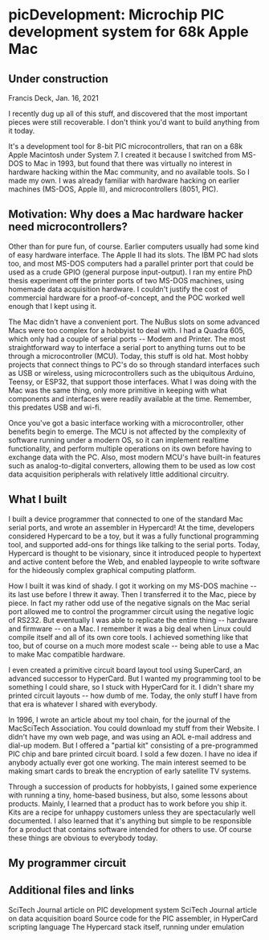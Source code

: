 # picDevelopment: Microchip PIC development system for 68k Apple Mac

## Under construction

Francis Deck, Jan. 16, 2021

I recently dug up all of this stuff, and discovered that the most important pieces were still recoverable. I don't think you'd want to build anything from it today.

It's a development tool for 8-bit PIC microcontrollers, that ran on a 68k Apple Macintosh under System 7. I created it because I switched from MS-DOS to Mac in 1993, but found that there was virtually no interest in hardware hacking within the Mac community, and no available tools. So I made my own. I was already familiar with hardware hacking on earlier machines (MS-DOS, Apple II), and microcontrollers (8051, PIC).

## Motivation: Why does a Mac hardware hacker need microcontrollers?

Other than for pure fun, of course. Earlier computers usually had some kind of easy hardware interface. The Apple II had its slots. The IBM PC had slots too, and most MS-DOS computers had a parallel printer port that could be used as a crude GPIO (general purpose input-output). I ran my entire PhD thesis experiment off the printer ports of two MS-DOS machines, using homemade data acquisition hardware. I couldn't justify the cost of commercial hardware for a proof-of-concept, and the POC worked well enough that I kept using it.

The Mac didn't have a convenient port. The NuBus slots on some advanced Macs were too complex for a hobbyist to deal with. I had a Quadra 605, which only had a couple of serial ports -- Modem and Printer. The most straightforward way to interface a serial port to anything turns out to be through a microcontroller (MCU). Today, this stuff is old hat. Most hobby projects that connect things to PC's do so through standard interfaces such as USB or wireless, using microcontrollers such as the ubiquitous Arduino, Teensy, or ESP32, that support those interfaces. What I was doing with the Mac was the same thing, only more primitive in keeping with what components and interfaces were readily available at the time. Remember, this predates USB and wi-fi.

Once you've got a basic interface working with a microcontroller, other benefits begin to emerge. The MCU is not affected by the complexity of software running under a modern OS, so it can implement realtime functionality, and perform multiple operations on its own before having to exchange data with the PC. Also, most modern MCU's have built-in features such as analog-to-digital converters, allowing them to be used as low cost data acquisition peripherals with relatively little additional circuitry.

## What I built

I built a device programmer that connected to one of the standard Mac serial ports, and wrote an assembler in Hypercard! At the time, developers considered Hypercard to be a toy, but it was a fully functional programming tool, and supported add-ons for things like talking to the serial ports. Today, Hypercard is thought to be visionary, since it introduced people to hypertext and active content before the Web, and enabled laypeople to write software for the hideously complex graphical computing platform.

How I built it was kind of shady. I got it working on my MS-DOS machine -- its last use before I threw it away. Then I transferred it to the Mac, piece by piece. In fact my rather odd use of the negative signals on the Mac serial port allowed me to control the programmer circuit using the negative logic of RS232. But eventually I was able to replicate the entire thing -- hardware and firmware -- on a Mac. I remember it was a big deal when Linux could compile itself and all of its own core tools. I achieved something like that too, but of course on a much more modest scale -- being able to use a Mac to make Mac compatible hardware.

I even created a primitive circuit board layout tool using SuperCard, an advanced successor to HyperCard. But I wanted my programming tool to be something I could share, so I stuck with HyperCard for it. I didn't share my printed circuit layouts -- how dumb of me. Today, the only stuff I have from that era is whatever I shared with everybody. 

In 1996, I wrote an article about my tool chain, for the journal of the MacSciTech Association. You could download my stuff from their Website. I didn't have my own web page, and was using an AOL e-mail address and dial-up modem. But I offered a "partial kit" consisting of a pre-programmed PIC chip and bare printed circuit board. I sold a few dozen. I have no idea if anybody actually ever got one working. The main interest seemed to be making smart cards to break the encryption of early satellite TV systems.

Through a succession of products for hobbyists, I gained some experience with running a tiny, home-based business, but also, some lessons about products. Mainly, I learned that a product has to work before you ship it. Kits are a recipe for unhappy customers unless they are spectacularly well documented. I also learned that it's anything but simple to be responsible for a product that contains software intended for others to use. Of course these things are obvious to everybody today.

## My programmer circuit

## Additional files and links

SciTech Journal article on PIC development system
SciTech Journal article on data acquisition board
Source code for the PIC assembler, in HyperCard scripting language
The Hypercard stack itself, running under emulation
